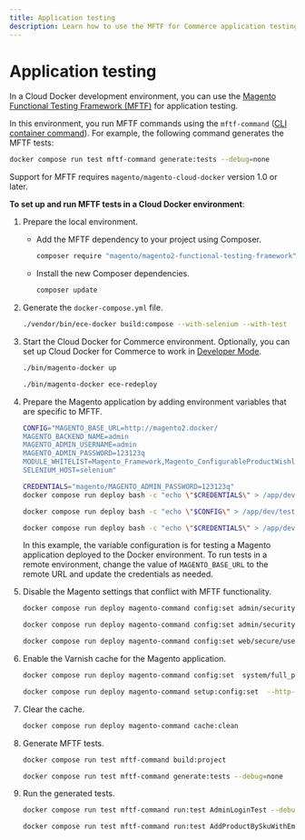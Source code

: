 ```yaml
---
title: Application testing
description: Learn how to use the MFTF for Commerce application testing in the Cloud Docker environment.
---
```


# Application testing

In a Cloud Docker development environment, you can use the [Magento Functional Testing Framework (MFTF)][MFTF docs] for application testing.

In this environment, you run MFTF commands using the `mftf-command` ([CLI container command](../containers/cli.md#cli-container-commands)). For example, the following command generates the MFTF tests:

```bash
docker compose run test mftf-command generate:tests --debug=none
```

<InlineAlert variant="info" slots="text"/>

Support for MFTF requires `magento/magento-cloud-docker` version 1.0 or later.

**To set up and run MFTF tests in a Cloud Docker environment**:

1. Prepare the local environment.

   -  Add the MFTF dependency to your project using Composer.

      ```bash
      composer require "magento/magento2-functional-testing-framework" --no-update
      ```

   -  Install the new Composer dependencies.

      ```bash
      composer update
      ```

1. Generate the `docker-compose.yml` file.

   ```bash
   ./vendor/bin/ece-docker build:compose --with-selenium --with-test
   ```

1. Start the Cloud Docker for Commerce environment. Optionally, you can set up Cloud Docker for Commerce to work in [Developer Mode](../deploy/developer-mode.md).

   ```bash
   ./bin/magento-docker up
   ```

   ```bash
   ./bin/magento-docker ece-redeploy
   ```

1. Prepare the Magento application by adding environment variables that are specific to MFTF.

   ```bash
   CONFIG="MAGENTO_BASE_URL=http://magento2.docker/
   MAGENTO_BACKEND_NAME=admin
   MAGENTO_ADMIN_USERNAME=admin
   MAGENTO_ADMIN_PASSWORD=123123q
   MODULE_WHITELIST=Magento_Framework,Magento_ConfigurableProductWishlist,Magento_ConfigurableProductCatalogSearch
   SELENIUM_HOST=selenium"
   ```
   ```bash
   CREDENTIALS="magento/MAGENTO_ADMIN_PASSWORD=123123q" 
   docker compose run deploy bash -c "echo \"$CREDENTIALS\" > /app/dev/tests/acceptance/.credentials"
   ```
   
   
   ```bash
   docker compose run deploy bash -c "echo \"$CONFIG\" > /app/dev/tests/acceptance/.env"
   ```

   ```bash
   docker compose run deploy bash -c "echo \"$CREDENTIALS\" > /app/dev/tests/acceptance/.credentials"

   ```
   <!-- <InlineAlert variant="info" slots="text"/> -->

   In this example, the variable configuration is for testing a Magento application deployed to the Docker environment. To run tests in a remote environment, change the value of `MAGENTO_BASE_URL` to the remote URL and update the credentials as needed.

1. Disable the Magento settings that conflict with MFTF functionality.

   ```bash
   docker compose run deploy magento-command config:set admin/security/admin_account_sharing 1
   ```

   ```bash
   docker compose run deploy magento-command config:set admin/security/use_form_key 0
   ```

   ```bash
   docker compose run deploy magento-command config:set web/secure/use_in_adminhtml 0
   ```

1. Enable the Varnish cache for the Magento application.

   ```bash
   docker compose run deploy magento-command config:set  system/full_page_cache/caching_application 2 --lock-env
   ```

   ```bash
   docker compose run deploy magento-command setup:config:set  --http-cache-hosts=varnish
   ```

1. Clear the cache.

   ```bash
   docker compose run deploy magento-command cache:clean
   ```

1. Generate MFTF tests.

   ```bash
   docker compose run test mftf-command build:project
   ```

   ```bash
   docker compose run test mftf-command generate:tests --debug=none
   ```

1. Run the generated tests.

   ```bash
   docker compose run test mftf-command run:test AdminLoginTest --debug=none
   ```

   ```bash
   docker compose run test mftf-command run:test AddProductBySkuWithEmptyQtyTest --debug=none
   ```

<!-- link definitions -->

[MFTF docs]: https://developer.adobe.com/commerce/testing/functional-testing-framework/
